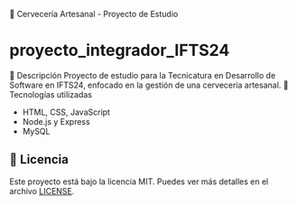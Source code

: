 🍺 Cervecería Artesanal - Proyecto de Estudio
# proyecto_integrador_IFTS24
📌 Descripción
 Proyecto de estudio para la Tecnicatura en Desarrollo de Software en IFTS24, enfocado en la gestión de una cervecería artesanal.
 🚀 Tecnologías utilizadas
- HTML, CSS, JavaScript
- Node.js y Express
- MySQL
## 📄 Licencia  
Este proyecto está bajo la licencia MIT. Puedes ver más detalles en el archivo [LICENSE](LICENSE).  
